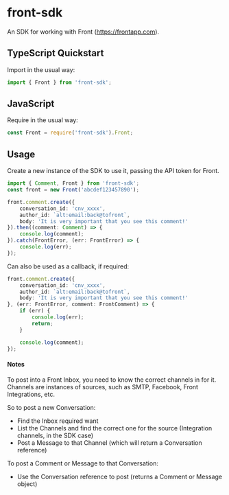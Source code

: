 # front-sdk
An SDK for working with Front (https://frontapp.com).

## TypeScript Quickstart

Import in the usual way:

```typescript
import { Front } from 'front-sdk';
```

## JavaScript

Require in the usual way:

```javascript
const Front = require('front-sdk').Front;
```

## Usage

Create a new instance of the SDK to use it, passing the API token for Front.

```typescript
import { Comment, Front } from 'front-sdk';
const front = new Front('abcdef123457890');

front.comment.create({
    conversation_id: 'cnv_xxxx',
    author_id: `alt:email:back@tofront`,
    body: 'It is very important that you see this comment!'
}).then((comment: Comment) => {
    console.log(comment);
}).catch(FrontError, (err: FrontError) => {
    console.log(err);
});
```

Can also be used as a callback, if required:

```typescript
front.comment.create({
    conversation_id: 'cnv_xxxx',
    author_id: `alt:email:back@tofront`,
    body: 'It is very important that you see this comment!'
}, (err: FrontError, comment: FrontComment) => {
    if (err) {
        console.log(err);
        return;
    }

    console.log(comment);
});
```

#### Notes

To post into a Front Inbox, you need to know the correct channels in for it.
Channels are instances of sources, such as SMTP, Facebook, Front Integrations, etc.

So to post a new Conversation:
 * Find the Inbox required want
 * List the Channels and find the correct one for the source (Integration channels, in the SDK case)
 * Post a Message to that Channel (which will return a Conversation reference)

To post a Comment or Message to that Conversation:
 * Use the Conversation reference to post (returns a Comment or Message object)
